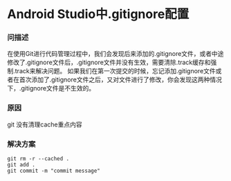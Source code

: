 # Android Studio中.gitignore配置

###  问描述

在使用Git进行代码管理过程中，我们会发现后来添加的.gitignore文件，或者中途修改了.gitignore文件后，.gitignore文件并没有生效，需要清除.track缓存和强制.track来解决问题。
如果我们在第一次提交的时候，忘记添加.gitignore文件或者在首次添加了.gitignore文件之后，又对文件进行了修改，你会发现这两种情况下，.gitignore文件是不生效的。

### 原因

git 没有清理cache重点内容

### 解决方案

````
git rm -r --cached .
git add .
git commit -m "commit message"
````